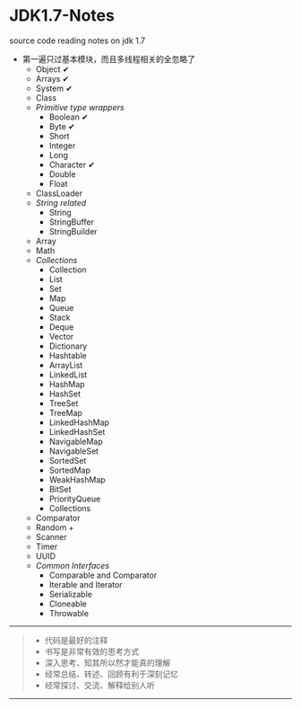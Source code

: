 JDK1.7-Notes
============

source code reading notes on jdk 1.7

- 第一遍只过基本模块，而且多线程相关的全忽略了
    - Object &#10004;
    - Arrays &#10004;
    - System &#10004;
    - Class
    - *Primitive type wrappers*
        - Boolean &#10004;
        - Byte &#10004;
        - Short
        - Integer
        - Long
        - Character &#10004;
        - Double
        - Float
    - ClassLoader
    - *String related*
        - String
        - StringBuffer
        - StringBuilder
    - Array
    - Math
    - *Collections*
        - Collection
        - List
        - Set
        - Map
        - Queue
        - Stack
        - Deque
        - Vector
        - Dictionary
        - Hashtable
        - ArrayList
        - LinkedList
        - HashMap
        - HashSet
        - TreeSet
        - TreeMap
        - LinkedHashMap
        - LinkedHashSet
        - NavigableMap
        - NavigableSet
        - SortedSet
        - SortedMap
        - WeakHashMap
        - BitSet
        - PriorityQueue
        - Collections
    - Comparator
    - Random +
    - Scanner
    - Timer
    - UUID
    - *Common Interfaces*
        - Comparable and Comparator
        - Iterable and Iterator
        - Serializable
        - Cloneable
        - Throwable

-----

> - 代码是最好的注释
> - 书写是非常有效的思考方式
> - 深入思考、知其所以然才能真的理解
> - 经常总结、转述、回顾有利于深刻记忆
> - 经常探讨、交流、解释给别人听

-----
